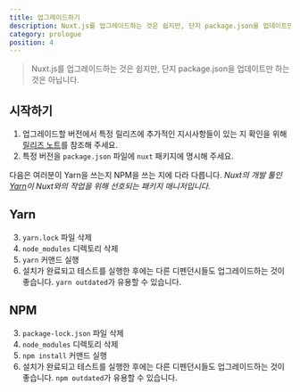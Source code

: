 ```yaml
---
title: 업그레이드하기
description: Nuxt.js를 업그레이드하는 것은 쉽지만, 단지 package.json을 업데이트만 하는 것은 아닙니다.
category: prologue
position: 4
---
```


> Nuxt.js를 업그레이드하는 것은 쉽지만, 단지 package.json을 업데이트만 하는 것은 아닙니다.

## 시작하기

1. 업그레이드할 버전에서 특정 릴리즈에 추가적인 지시사항들이 있는 지 확인을 위해 [릴리즈 노트](/guide/release-notes)를 참조해 주세요.
2. 특정 버전을 `package.json` 파일에 `nuxt` 패키지에 명시해 주세요.

다음은 여러분이 Yarn을 쓰는지 NPM을 쓰는 지에 다라 다릅니다. _Nuxt의 개발 툴인[Yarn](https://yarnpkg.com/en/docs/usage)이 Nuxt와의 작업을 위해 선호되는 패키지 매니저입니다._

## Yarn

3. `yarn.lock` 파일 삭제
4. `node_modules` 디렉토리 삭제
5. `yarn` 커맨드 실행
6. 설치가 완료되고 테스트를 실행한 후에는 다른 디펜던시들도 업그레이드하는 것이 좋습니다. `yarn outdated`가 유용할 수 있습니다.

## NPM
3. `package-lock.json` 파일 삭제
4. `node_modules` 디렉토리 삭제
5. `npm install` 커맨드 실행
6. 설치가 완료되고 테스트를 실행한 후에는 다른 디펜던시들도 업그레이드하는 것이 좋습니다. `npm outdated`가 유용할 수 있습니다.
